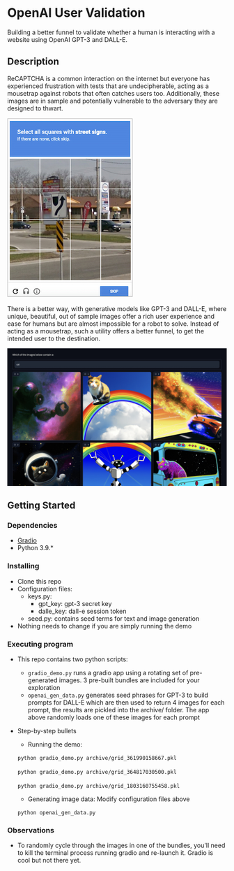 
# OpenAI User Validation

Building a better funnel to validate whether a human is interacting with a website using OpenAI GPT-3 and DALL-E.

## Description

ReCAPTCHA is a common interaction on the internet but everyone has experienced frustration with tests that are undecipherable, acting as a mousetrap against robots that often catches users too. Additionally, these images are in sample and potentially vulnerable to the adversary they are designed to thwart.

![ReCAPTCHA](multimedia/ReCAPTCHA-example.jpeg)

There is a better way, with generative models like GPT-3 and DALL-E, where unique, beautiful, out of sample images offer a rich user experience and ease for humans but are almost impossible for a robot to solve. Instead of acting as a mousetrap, such a utility offers a better funnel, to get the intended user to the destination.


![BETTER](multimedia/gradio_screen.jpg)

## Getting Started

### Dependencies

* [Gradio](https://www.gradio.app/getting_started/)
* Python 3.9.*

### Installing

* Clone this repo
* Configuration files:
    * keys.py:
        * gpt_key: gpt-3 secret key 
        * dalle_key: dall-e session token 
    * seed.py: contains seed terms for text and image generation
* Nothing needs to change if you are simply running the demo

### Executing program

* This repo contains two python scripts:    
    * `gradio_demo.py` runs a gradio app using a rotating set of pre-generated images. 3 pre-built bundles are included for your exploration
    * `openai_gen_data.py` generates seed phrases for GPT-3 to build prompts for DALL-E which are then used to return 4 images for each prompt, the results are pickled into the archive/ folder. The app above randomly loads one of these images for each prompt 

* Step-by-step bullets
    * Running the demo:
    ```
    python gradio_demo.py archive/grid_361990158667.pkl

    python gradio_demo.py archive/grid_364817030500.pkl
    
    python gradio_demo.py archive/grid_1803160755458.pkl
    ```
    * Generating image data:
    Modify configuration files above
    ```
    python openai_gen_data.py
    ```

### Observations

* To randomly cycle through the images in one of the bundles, you'll need to kill the terminal process running gradio and re-launch it. Gradio is cool but not there yet.
